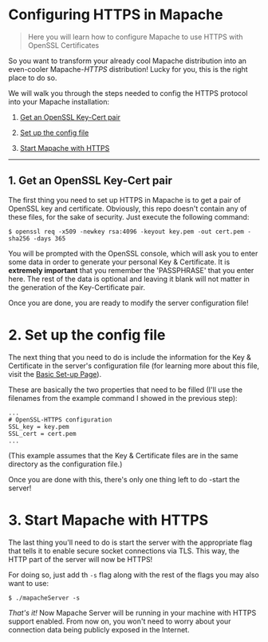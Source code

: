 # Configuring HTTPS in Mapache

> Here you will learn how to configure Mapache to use HTTPS with OpenSSL Certificates

So you want to transform your already cool Mapache distribution into an even-cooler Mapache-*HTTPS* distribution! Lucky for you, this is the right place to do so.

We will walk you through the steps needed to config the HTTPS protocol into your Mapache installation:

1. [Get an OpenSSL Key-Cert pair](#1-get-an-openssl-key-cert-pair)

2. [Set up the config file](#2-set-up-the-config-file)

3. [Start Mapache with HTTPS](#3-start-mapache-with-https)

***

## 1. Get an OpenSSL Key-Cert pair

The first thing you need to set up HTTPS in Mapache is to get a pair of OpenSSL key and certificate. Obviously, this repo doesn't contain any of these files, for the sake of security. Just execute the following command:

```
$ openssl req -x509 -newkey rsa:4096 -keyout key.pem -out cert.pem -sha256 -days 365
```

You will be prompted with the OpenSSL console, which will ask you to enter some data in order to generate your personal Key & Certificate. It is **extremely important** that you remember the 'PASSPHRASE' that you enter here. The rest of the data is optional and leaving it blank will not matter in the generation of the Key-Certificate pair.

Once you are done, you are ready to modify the server configuration file!

# 2. Set up the config file

The next thing that you need to do is include the information for the Key & Certificate in the server's configuration file (for learning more about this file, visit the [Basic Set-up Page](./setup.md)).

These are basically the two properties that need to be filled (I'll use the filenames from the example command I showed in the previous step):

```
...
# OpenSSL-HTTPS configuration
SSL_key = key.pem
SSL_cert = cert.pem
...
```

(This example assumes that the Key & Certificate files are in the same directory as the configuration file.)

Once you are done with this, there's only one thing left to do -start the server!

# 3. Start Mapache with HTTPS

The last thing you'll need to do is start the server with the appropriate flag that tells it to enable secure socket connections via TLS. This way, the HTTP part of the server will now be HTTPS!

For doing so, just add th `-s` flag along with the rest of the flags you may also want to use:

```
$ ./mapacheServer -s
```


*That's it!* Now Mapache Server will be running in your machine with HTTPS support enabled. From now on, you won't need to worry about your connection data being publicly exposed in the Internet.